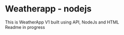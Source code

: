 # Weatherapp - nodejs
This is WeatherApp V1 built using API, NodeJs and HTML
<br>
Readme in progress
